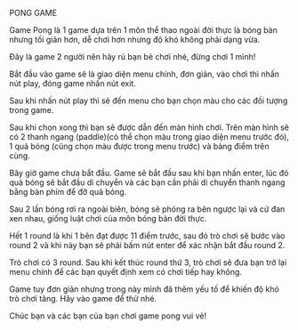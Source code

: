 PONG GAME

Game Pong là 1 game dựa trên 1 môn thể thao ngoài đời thực là bóng bàn nhưng tối giản hơn, dễ chơi hơn nhưng độ khó không phải dạng vừa.

Đây là game 2 người nên hãy rủ bạn bẻ chơi nhé, đừng chơi 1 mình!

Bắt đầu vào game sẽ là giao diện menu chính, đơn giản, vào chơi thì nhấn nút play, đóng game nhấn nút exit.

Sau khi nhấn nút play thì sẽ đến menu cho bạn chọn màu cho các đối tượng trong game.

Sau khi chọn xong thì bạn sẽ được dẫn đến màn hình chơi. Trên màn hình sẽ có 2 thanh ngang (paddle)(có thể chọn màu trong giao diện menu trước đó), 1 quả bóng (cũng chọn màu được trong menu trước) và bảng điểm trên cùng.


Bây giờ game chưa bắt đầu. Game sẽ bắt đầu sau khi bạn nhấn enter, lúc đó quả bóng sẽ bắt đầu di chuyển và các bạn cần phải di chuyển thanh ngang bằng bàn phím để đỡ quả bóng.

Sau 2 lần bóng rơi ra ngoài biên, bóng sẽ phóng ra bên ngược lại và cứ đan xen nhau, giống luật chơi của môn bóng bàn đời thực.

Hết 1 round là khi 1 bên đạt được 11 điểm trước, sau đó trò chơi sẽ bước vào round 2 và khi này bạn sẽ phải bấm nút enter để xác nhận bắt đầu round 2.

Trò chơi có 3 round. Sau khi kết thúc round thứ 3, trò chơi sẽ đưa bạn trở lại menu chính để các bạn quyết định xem có chơi tiếp hay không.

Game tuy đơn giản nhưng trong này mình đã thêm yếu tố để khiến độ khó trò chơi tăng. Hãy vào game để thử nhé.

Chúc bạn và các bạn của bạn chơi game pong vui vẻ!
